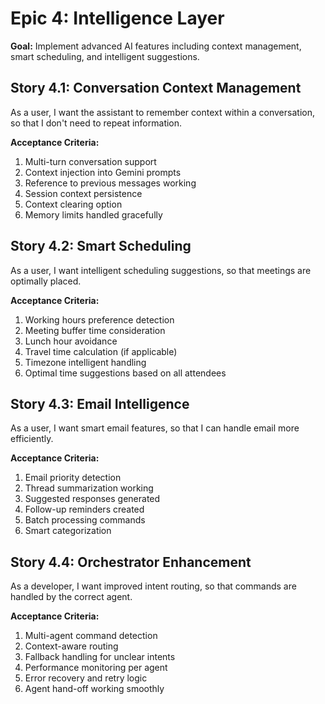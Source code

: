# Epic 4: Intelligence Layer

**Goal:** Implement advanced AI features including context management, smart scheduling, and intelligent suggestions.

## Story 4.1: Conversation Context Management

As a user,
I want the assistant to remember context within a conversation,
so that I don't need to repeat information.

**Acceptance Criteria:**
1. Multi-turn conversation support
2. Context injection into Gemini prompts
3. Reference to previous messages working
4. Session context persistence
5. Context clearing option
6. Memory limits handled gracefully

## Story 4.2: Smart Scheduling

As a user,
I want intelligent scheduling suggestions,
so that meetings are optimally placed.

**Acceptance Criteria:**
1. Working hours preference detection
2. Meeting buffer time consideration
3. Lunch hour avoidance
4. Travel time calculation (if applicable)
5. Timezone intelligent handling
6. Optimal time suggestions based on all attendees

## Story 4.3: Email Intelligence

As a user,
I want smart email features,
so that I can handle email more efficiently.

**Acceptance Criteria:**
1. Email priority detection
2. Thread summarization working
3. Suggested responses generated
4. Follow-up reminders created
5. Batch processing commands
6. Smart categorization

## Story 4.4: Orchestrator Enhancement

As a developer,
I want improved intent routing,
so that commands are handled by the correct agent.

**Acceptance Criteria:**
1. Multi-agent command detection
2. Context-aware routing
3. Fallback handling for unclear intents
4. Performance monitoring per agent
5. Error recovery and retry logic
6. Agent hand-off working smoothly
